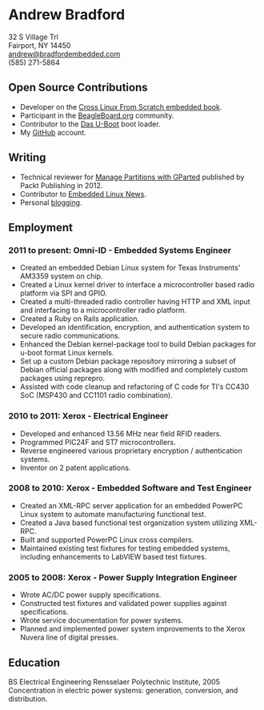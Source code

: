 # Andrew Bradford

32 S Village Trl  
Fairport, NY 14450  
[andrew@bradfordembedded.com][email]  
(585) 271-5864  

[email]: mailto:andrew@bradfordembedded.com

## Open Source Contributions

* Developer on the [Cross Linux From Scratch embedded book][clfs].
* Participant in the [BeagleBoard.org][beagle] community.
* Contributor to the [Das U-Boot][u-boot] boot loader.
* My [GitHub][github] account.

[clfs]: http://cross-lfs.org/view/clfs-embedded/
[beagle]: http://beagleboard.org
[u-boot]: http://www.denx.de/wiki/U-Boot/WebHome
[github]: http://github.com/bradfa

## Writing

* Technical reviewer for [Manage Partitions with GParted][gparted] published by
Packt Publishing in 2012.
* Contributor to [Embedded Linux News][emlinews].
* Personal [blogging][blog].

[gparted]: http://www.packtpub.com/manage-disk-space-partitions-with-gparted/book
[emlinews]: http://www.emlinews.net
[blog]: http://www.bradfordembedded.com

## Employment

### 2011 to present: Omni-ID - Embedded Systems Engineer

* Created an embedded Debian Linux system for Texas Instruments' AM3359 system
on chip.
* Created a Linux kernel driver to interface a microcontroller based radio
platform via SPI and GPIO.
* Created a multi-threaded radio controller having HTTP and XML input and
interfacing to a microcontroller radio platform.
* Created a Ruby on Rails application.
* Developed an identification, encryption, and authentication system to secure
radio communications.
* Enhanced the Debian kernel-package tool to build Debian packages for u-boot
format Linux kernels.
* Set up a custom Debian package repository mirroring a subset of Debian
official packages along with modified and completely custom packages using reprepro.
* Assisted with code cleanup and refactoring of C code for TI's CC430 SoC
(MSP430 and CC1101 radio combination).

### 2010 to 2011: Xerox - Electrical Engineer

* Developed and enhanced 13.56 MHz near field RFID readers.
* Programmed PIC24F and ST7 microcontrollers.
* Reverse engineered various proprietary encryption / authentication systems.
* Inventor on 2 patent applications.

### 2008 to 2010: Xerox - Embedded Software and Test Engineer

* Created an XML-RPC server application for an embedded PowerPC Linux system to
automate manufacturing functional test.
* Created a Java based functional test organization system utilizing XML-RPC.
* Built and supported PowerPC Linux cross compilers.
* Maintained existing test fixtures for testing embedded systems, including
enhancements to LabVIEW based test fixtures.

### 2005 to 2008: Xerox - Power Supply Integration Engineer

* Wrote AC/DC power supply specifications.
* Constructed test fixtures and validated power supplies against specifications.
* Wrote service documentation for power systems.
* Planned and implemented power system improvements to the Xerox Nuvera line of
digital presses.

## Education

BS Electrical Engineering Rensselaer Polytechnic Institute, 2005  
Concentration in electric power systems: generation, conversion, and
distribution.
